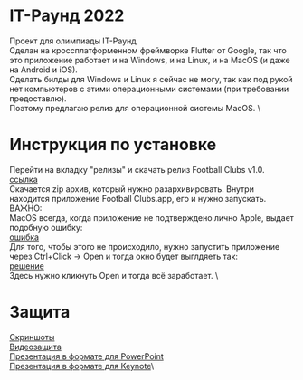 # IT-Раунд 2022
Проект для олимпиады IT-Раунд \
Сделан на кроссплатформенном фреймворке Flutter от Google, так что это приложение работает и на Windows, и на Linux, и на MacOS (и даже на Android и iOS). \
Сделать билды для Windows и Linux я сейчас не могу, так как под рукой нет компьютеров с этими операционными системами (при требовании предоставлю).\
Поэтому предлагаю релиз для операционной системы MacOS. \

# Инструкция по установке 
Перейти на вкладку "релизы" и скачать релиз Football Clubs v1.0. [ссылка](https://github.com/k0marov/itround-football-clubs/releases/tag/v1.0)\
Скачается zip архив, который нужно разархивировать. Внутри находится приложение Football Clubs.app, его и нужно запускать. \
ВАЖНО: \
MacOS всегда, когда приложение не подтверждено лично Apple, выдает подобную ошибку: \
[ошибка](screenshots/error.png)\
Для того, чтобы этого не происходило, нужно запустить приложение через Ctrl+Click -> Open и тогда окно будет выглдяеть так: \
[решение](screenshots/error_fix.png)\
Здесь нужно кликнуть Open и тогда всё заработает. \

# Защита 
[Скриншоты](screenshots/)\
[Видеозащита](zaschita/видео.mp4)\
[Презентация в формате для PowerPoint](zaschita/presentation.pptx)\
[Презентация в формате для Keynote](zaschita/presentation.key)\